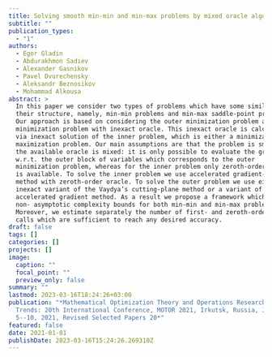 ```yaml
---
title: Solving smooth min-min and min-max problems by mixed oracle algorithms
subtitle: ""
publication_types:
  - "1"
authors:
  - Egor Gladin
  - Abdurakhmon Sadiev
  - Alexander Gasnikov
  - Pavel Dvurechensky
  - Aleksandr Beznosikov
  - Mohammad Alkousa
abstract: >
  In this paper we consider two types of problems which have some similarity in
  their structure, namely, min-min problems and min-max saddle-point problems.
  Our approach is based on considering the outer minimization problem as a
  minimization problem with inexact oracle. This inexact oracle is calculated
  via inexact solution of the inner problem, which is either a minimization or a
  maximization problem. Our main assumptions are that the problem is smooth and
  the available oracle is mixed: it is only possible to evaluate the gradient
  w.r.t. the outer block of variables which corresponds to the outer
  minimization problem, whereas for the inner problem only zeroth-order oracle
  is available. To solve the inner problem we use accelerated gradient-free
  method with zeroth-order oracle. To solve the outer problem we use either
  inexact variant of the Vaydya’s cutting-plane method or a variant of
  accelerated gradient method. As a result we propose a framework which leads to
  non- asymptotic complexity bounds for both min-min and min-max problems.
  Moreover, we estimate separately the number of first- and zeroth-order oracle
  calls which are sufficient to reach any desired accuracy.
draft: false
tags: []
categories: []
projects: []
image:
  caption: ""
  focal_point: ""
  preview_only: false
summary: ""
lastmod: 2023-03-16T18:24:26+03:00
publication: "*Mathematical Optimization Theory and Operations Research: Recent
  Trends: 20th International Conference, MOTOR 2021, Irkutsk, Russia, July
  5--10, 2021, Revised Selected Papers 20*"
featured: false
date: 2021-01-01
publishDate: 2023-03-16T15:24:26.269310Z
---
```

